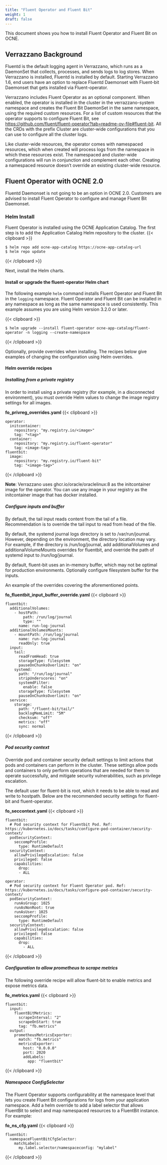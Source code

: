 ```yaml
---
title: "Fluent Operator and Fluent Bit"
weight: 1
draft: false
---
```

This document shows you how to install Fluent Operator and Fluent Bit on OCNE.

## Verrazzano Background
Fluentd is the default logging agent in Verrazzano, which runs as a DaemonSet that collects, processes, and sends logs to log stores. When Verrazzano is installed, Fluentd is installed by default. 
Starting Verrazzano 1.6, end users have an option to replace Fluentd Daemonset with Fluent-bit Daemonset that gets installed via Fluent-operator.

Verrazzano includes Fluent Operator as an optional component. When enabled, the operator is installed in the cluster in the verrazzano-system namespace and creates the Fluent Bit DaemonSet in the same namespace, using the required custom resources. For a list of custom resources that the operator supports to configure Fluent Bit, see https://github.com/fluent/fluent-operator?tab=readme-ov-file#fluent-bit. All the CRDs with the prefix Cluster are cluster-wide configurations that you can use to configure all the cluster logs.

Like cluster-wide resources, the operator comes with namespaced resources, which when created will process logs from the namespace in which these resources exist. The namespaced and cluster-wide configurations will run in conjunction and complement each other. Creating a namespaced resource doesn’t override an existing cluster-wide resource.

## Fluent Operator with OCNE 2.0
Fluentd Daemonset is not going to be an option in OCNE 2.0. Customers are advised to install Fluent Operator to configure and manage Fluent Bit Daemonset.

### Helm Install
Fluent Operator is installed using the OCNE Application Catalog. The first step is to add the Application Catalog Helm repository to the cluster.
{{< clipboard >}}
<div class="highlight">

```
$ helm repo add ocne-app-catalog https://ocne-app-catalog-url
$ helm repo update
```
</div>
{{< /clipboard >}}

Next, install the Helm charts.

#### Install or upgrade the fluent-operator Helm chart

The following example `helm` command installs Fluent Operator and Fluent Bit in the `logging` namespace. Fluent Operator and Fluent Bit can be installed in any namespace as long as the same namespace is used consistently. This example assumes you are using Helm version 3.2.0 or later.

{{< clipboard >}}
<div class="highlight">

```
$ helm upgrade --install fluent-operator ocne-app-catalog/fluent-operator -n logging --create-namespace
```
</div>
{{< /clipboard >}}

Optionally, provide overrides when installing. The recipes below give examples of changing the configuration using Helm overrides.

#### Helm override recipes

##### Installing from a private registry
In order to install using a private registry (for example, in a disconnected environment), you must override Helm values to change the image registry settings for all images.

**fo_privreg_overrides.yaml**
{{< clipboard >}}
<div class="highlight">

```
operator:
  initcontainer:
    repository: "my.registry.io/<image>"
    tag: "<tag>"
  container:
    repository: "my.registry.io/fluent-operator"
    tag: <image-tag>
fluentbit:
  image:
    repository: "my.registry.io/fluent-bit"
    tag: "<image-tag>"
```
</div>
{{< /clipboard >}}

**Note**: Verrazzano uses ghcr.io/oracle/oraclelinux:8 as the initcontainer image for the operator. You can use any image in your registry as the initcontainer image that has docker installed.

##### Configure inputs and buffer
By default, the tail input reads content from the tail of a file. Recommendation is to override the tail input to read from head of the file.

By default, the systemd journal logs directory is set to /var/run/journal. However, depending on the environment, the directory location may vary. For example, if the directory is /run/log/journal, add additionalVolumes and additionalVolumeMounts overrides for fluentbit, and override the path of systemd input to /run/log/journal.

By default, fluent-bit uses an in-memory buffer, which may not be optimal for production environments. Optionally configure filesystem buffer for the inputs.

An example of the overrides covering the aforementioned points.

**fo_fluentbit_input_buffer_override.yaml**
{{< clipboard >}}
<div class="highlight">

```
fluentbit:
  additionalVolumes:
    - hostPath:
        path: /run/log/journal
        type: ""
      name: run-log-journal
  additionalVolumesMounts:
    - mountPath: /run/log/journal
      name: run-log-journal
      readOnly: true   
  input:
    tail:
      readFromHead: true
      storageType: filesystem
      pauseOnChunksOverlimit: "on"
    systemd:
      path: "/run/log/journal"
      stripUnderscores: "on"
      systemdFilter:
        enable: false
      storageType: filesystem
      pauseOnChunksOverlimit: "on"
  service:
    storage:
      path: "/fluent-bit/tail/"
      backlogMemLimit: "5M"
      checksum: "off"
      metrics: "off"
      sync: normal
```
</div>
{{< /clipboard >}}

##### Pod security context
Override pod and container security default settings to limit actions that pods and containers can perform in the cluster. These settings allow pods and containers to only perform operations that are needed for them to operate successfully, and mitigate security vulnerabilities, such as privilege escalation.

The default user for fluent-bit is root, which it needs to be able to read and write to hostpath. Below are the recommended security settings for fluent-bit and fluent-operator.

**fo_seccontext.yaml**
{{< clipboard >}}
<div class="highlight">

```
fluentbit:  
  # Pod security context for Fluentbit Pod. Ref: https://kubernetes.io/docs/tasks/configure-pod-container/security-context/
  podSecurityContext:
    seccompProfile:
      type: RuntimeDefault
  securityContext:
    allowPrivilegeEscalation: false
    privileged: false
    capabilities:
      drop:
      - ALL
 
operator:
  # Pod security context for Fluent Operator pod. Ref: https://kubernetes.io/docs/tasks/configure-pod-container/security-context/
  podSecurityContext:
    runAsGroup: 1025
    runAsNonRoot: true
    runAsUser: 1025
    seccompProfile:
      type: RuntimeDefault
  securityContext:
    allowPrivilegeEscalation: false
    privileged: false
    capabilities:
      drop:
        - ALL
```
</div>
{{< /clipboard >}}

##### Configuration to allow prometheus to scrape metrics

The following override recipe will allow fluent-bit to enable metrics and expose metrics data.

**fo_metrics.yaml**
{{< clipboard >}}
<div class="highlight">

```
fluentbit:
  input:
    fluentBitMetrics:
      scrapeInterval: "2"
      scrapeOnStart: true
      tag: "fb.metrics"  
  output:
    prometheusMetricsExporter:
      match: "fb.metrics"
      metricsExporter:
        host: "0.0.0.0"
        port: 2020
        addLabels:
          app: "fluentbit"
```

</div>
{{< /clipboard >}}

##### Namespace ConfigSelector
The Fluent Operator supports configurability at the namespace level that lets you create Fluent Bit configurations for logs from your application namespace. Add a helm override to add a label selector that allows FluentBit to select and map namespaced resources to a FluentBit instance. For example:

**fo_ns_cfg.yaml**
{{< clipboard >}}
<div class="highlight">

```
fluentbit:  
  namespaceFluentBitCfgSelector:
    matchLabels:
      my.label.selector/namespaceconfig: "mylabel"
```
</div>
{{< /clipboard >}}
